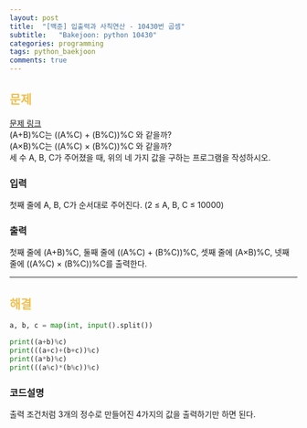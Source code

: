 ```yaml
---
layout: post
title:  "[백준] 입출력과 사칙연산 - 10430번 곱셈"
subtitle:   "Bakejoon: python 10430"
categories: programming
tags: python_baekjoon
comments: true
---
```

##  <font color = "#EFC050"> 문제 </font>    
[문제 링크](https://www.acmicpc.net/problem/10430) <br>
(A+B)%C는 ((A%C) + (B%C))%C 와 같을까? <br>
(A×B)%C는 ((A%C) × (B%C))%C 와 같을까? <br>
세 수 A, B, C가 주어졌을 때, 위의 네 가지 값을 구하는 프로그램을 작성하시오.

### 입력
첫째 줄에 A, B, C가 순서대로 주어진다. (2 ≤ A, B, C ≤ 10000)

###  출력
첫째 줄에 (A+B)%C, 둘째 줄에 ((A%C) + (B%C))%C, 셋째 줄에 (A×B)%C, 넷째 줄에 ((A%C) × (B%C))%C를 출력한다.

--------

##  <font color = "#EFC050"> 해결 </font>  
```python
a, b, c = map(int, input().split())

print((a+b)%c)
print(((a+c)+(b+c))%c)
print((a*b)%c)
print(((a%c)*(b%c))%c)
```

### 코드설명
출력 조건처럼 3개의 정수로 만들어진 4가지의 값을 출력하기만 하면 된다.
